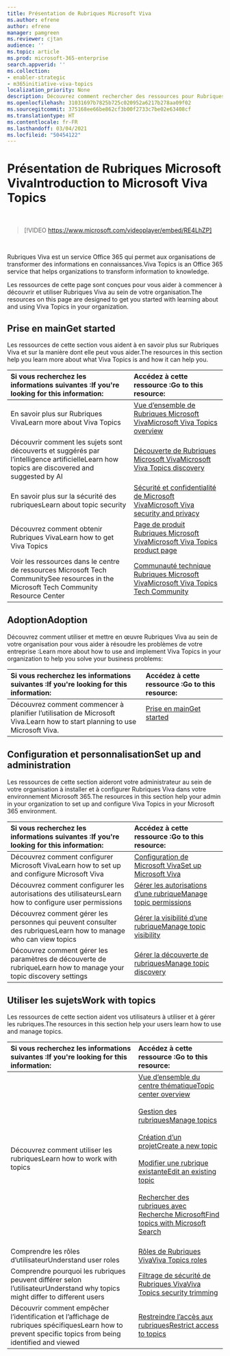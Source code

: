 ```yaml
---
title: Présentation de Rubriques Microsoft Viva
ms.author: efrene
author: efrene
manager: pamgreen
ms.reviewer: cjtan
audience: ''
ms.topic: article
ms.prod: microsoft-365-enterprise
search.appverid: ''
ms.collection:
- enabler-strategic
- m365initiative-viva-topics
localization_priority: None
description: Découvrez comment rechercher des ressources pour Rubriques Microsoft Viva.
ms.openlocfilehash: 31031697b7825b725c020952a6217b278aa09f02
ms.sourcegitcommit: 375168ee66be862cf3b00f2733c7be02e63408cf
ms.translationtype: HT
ms.contentlocale: fr-FR
ms.lasthandoff: 03/04/2021
ms.locfileid: "50454122"
---
```

# <a name="introduction-to-microsoft-viva-topics"></a><span data-ttu-id="e9ef2-103">Présentation de Rubriques Microsoft Viva</span><span class="sxs-lookup"><span data-stu-id="e9ef2-103">Introduction to Microsoft Viva Topics</span></span>

</br>

> [!VIDEO https://www.microsoft.com/videoplayer/embed/RE4LhZP]  

</br>


<span data-ttu-id="e9ef2-104">Rubriques Viva est un service Office 365 qui permet aux organisations de transformer des informations en connaissances.</span><span class="sxs-lookup"><span data-stu-id="e9ef2-104">Viva Topics is an Office 365 service that helps organizations to transform information to knowledge.</span></span>

<span data-ttu-id="e9ef2-105">Les ressources de cette page sont conçues pour vous aider à commencer à découvrir et utiliser Rubriques Viva au sein de votre organisation.</span><span class="sxs-lookup"><span data-stu-id="e9ef2-105">The resources on this page are designed to get you started with learning about and using Viva Topics in your organization.</span></span>

## <a name="get-started"></a><span data-ttu-id="e9ef2-106">Prise en main</span><span class="sxs-lookup"><span data-stu-id="e9ef2-106">Get started</span></span>

<span data-ttu-id="e9ef2-107">Les ressources de cette section vous aident à en savoir plus sur Rubriques Viva et sur la manière dont elle peut vous aider.</span><span class="sxs-lookup"><span data-stu-id="e9ef2-107">The resources in this section help you learn more about what Viva Topics  is and how it can help you.</span></span>

| <span data-ttu-id="e9ef2-108">Si vous recherchez les informations suivantes :</span><span class="sxs-lookup"><span data-stu-id="e9ef2-108">If you're looking for this information:</span></span> | <span data-ttu-id="e9ef2-109">Accédez à cette ressource :</span><span class="sxs-lookup"><span data-stu-id="e9ef2-109">Go to this resource:</span></span> |
|:-----|:-----|
|<span data-ttu-id="e9ef2-110">En savoir plus sur Rubriques Viva</span><span class="sxs-lookup"><span data-stu-id="e9ef2-110">Learn more about Viva Topics</span></span>|[<span data-ttu-id="e9ef2-111">Vue d’ensemble de Rubriques Microsoft Viva</span><span class="sxs-lookup"><span data-stu-id="e9ef2-111">Microsoft Viva Topics overview</span></span>](topic-experiences-overview.md)|
|<span data-ttu-id="e9ef2-112">Découvrir comment les sujets sont découverts et suggérés par l’intelligence artificielle</span><span class="sxs-lookup"><span data-stu-id="e9ef2-112">Learn how topics are discovered and suggested by AI</span></span>|[<span data-ttu-id="e9ef2-113">Découverte de Rubriques Microsoft Viva</span><span class="sxs-lookup"><span data-stu-id="e9ef2-113">Microsoft Viva Topics discovery</span></span>](topic-experiences-discovery.md)|
|<span data-ttu-id="e9ef2-114">En savoir plus sur la sécurité des rubriques</span><span class="sxs-lookup"><span data-stu-id="e9ef2-114">Learn about topic security</span></span>|[<span data-ttu-id="e9ef2-115">Sécurité et confidentialité de Microsoft Viva</span><span class="sxs-lookup"><span data-stu-id="e9ef2-115">Microsoft Viva security and privacy</span></span>](topic-experiences-security-privacy.md)|
|<span data-ttu-id="e9ef2-116">Découvrez comment obtenir Rubriques Viva</span><span class="sxs-lookup"><span data-stu-id="e9ef2-116">Learn how to get Viva Topics</span></span>|[<span data-ttu-id="e9ef2-117">Page de produit Rubriques Microsoft Viva</span><span class="sxs-lookup"><span data-stu-id="e9ef2-117">Microsoft Viva Topics product page</span></span>](https://www.microsoft.com/microsoft-viva/topics?activetab=pivot%3aoverviewtab)|
|<span data-ttu-id="e9ef2-118">Voir les ressources dans le centre de ressources Microsoft Tech Community</span><span class="sxs-lookup"><span data-stu-id="e9ef2-118">See resources in the Microsoft Tech Community Resource Center</span></span>|[<span data-ttu-id="e9ef2-119">Communauté technique Rubriques Microsoft Viva</span><span class="sxs-lookup"><span data-stu-id="e9ef2-119">Microsoft Viva Topics Tech Community</span></span>](https://resources.techcommunity.microsoft.com/viva-topics/)|



## <a name="adoption"></a><span data-ttu-id="e9ef2-120">Adoption</span><span class="sxs-lookup"><span data-stu-id="e9ef2-120">Adoption</span></span>

<span data-ttu-id="e9ef2-121">Découvrez comment utiliser et mettre en œuvre Rubriques Viva au sein de votre organisation pour vous aider à résoudre les problèmes de votre entreprise :</span><span class="sxs-lookup"><span data-stu-id="e9ef2-121">Learn more about how to use and implement Viva Topics in your organization to help you solve your business problems:</span></span> 

| <span data-ttu-id="e9ef2-122">Si vous recherchez les informations suivantes :</span><span class="sxs-lookup"><span data-stu-id="e9ef2-122">If you're looking for this information:</span></span> | <span data-ttu-id="e9ef2-123">Accédez à cette ressource :</span><span class="sxs-lookup"><span data-stu-id="e9ef2-123">Go to this resource:</span></span> |
|:-----|:-----|
|<span data-ttu-id="e9ef2-124">Découvrez comment commencer à planifier l’utilisation de Microsoft Viva.</span><span class="sxs-lookup"><span data-stu-id="e9ef2-124">Learn how to start planning to use Microsoft Viva.</span></span> |[<span data-ttu-id="e9ef2-125">Prise en main</span><span class="sxs-lookup"><span data-stu-id="e9ef2-125">Get started</span></span>](topics-adoption-getstarted.md)<br><br>|  

## <a name="set-up-and-administration"></a><span data-ttu-id="e9ef2-126">Configuration et personnalisation</span><span class="sxs-lookup"><span data-stu-id="e9ef2-126">Set up and administration</span></span>

<span data-ttu-id="e9ef2-127">Les ressources de cette section aideront votre administrateur au sein de votre organisation à installer et à configurer Rubriques Viva dans votre environnement Microsoft 365.</span><span class="sxs-lookup"><span data-stu-id="e9ef2-127">The resources in this section help your admin in your organization to set up and configure Viva Topics in your Microsoft 365 environment.</span></span>

| <span data-ttu-id="e9ef2-128">Si vous recherchez les informations suivantes :</span><span class="sxs-lookup"><span data-stu-id="e9ef2-128">If you're looking for this information:</span></span> | <span data-ttu-id="e9ef2-129">Accédez à cette ressource :</span><span class="sxs-lookup"><span data-stu-id="e9ef2-129">Go to this resource:</span></span> |
|:-----|:-----|
|<span data-ttu-id="e9ef2-130">Découvrez comment configurer Microsoft Viva</span><span class="sxs-lookup"><span data-stu-id="e9ef2-130">Learn how to set up and configure Microsoft Viva</span></span>|[<span data-ttu-id="e9ef2-131">Configuration de Microsoft Viva</span><span class="sxs-lookup"><span data-stu-id="e9ef2-131">Set up Microsoft Viva</span></span>](set-up-topic-experiences.md)|
|<span data-ttu-id="e9ef2-132">Découvrez comment configurer les autorisations des utilisateurs</span><span class="sxs-lookup"><span data-stu-id="e9ef2-132">Learn how to configure user permissions</span></span>|[<span data-ttu-id="e9ef2-133">Gérer les autorisations d’une rubrique</span><span class="sxs-lookup"><span data-stu-id="e9ef2-133">Manage topic permissions</span></span>](topic-experiences-user-permissions.md)|
|<span data-ttu-id="e9ef2-134">Découvrez comment gérer les personnes qui peuvent consulter des rubriques</span><span class="sxs-lookup"><span data-stu-id="e9ef2-134">Learn how to manage who can view topics</span></span>|[<span data-ttu-id="e9ef2-135">Gérer la visibilité d’une rubrique</span><span class="sxs-lookup"><span data-stu-id="e9ef2-135">Manage topic visibility</span></span>](topic-experiences-knowledge-rules.md)|
|<span data-ttu-id="e9ef2-136">Découvrez comment gérer les paramètres de découverte de rubrique</span><span class="sxs-lookup"><span data-stu-id="e9ef2-136">Learn how to manage your topic discovery settings</span></span>|[<span data-ttu-id="e9ef2-137">Gérer la découverte de rubriques</span><span class="sxs-lookup"><span data-stu-id="e9ef2-137">Manage topic discovery</span></span>](topic-experiences-discovery.md)|

## <a name="work-with-topics"></a><span data-ttu-id="e9ef2-138">Utiliser les sujets</span><span class="sxs-lookup"><span data-stu-id="e9ef2-138">Work with topics</span></span>

<span data-ttu-id="e9ef2-139">Les ressources de cette section aident vos utilisateurs à utiliser et à gérer les rubriques.</span><span class="sxs-lookup"><span data-stu-id="e9ef2-139">The resources in this section help your users learn how to use and manage topics.</span></span>

| <span data-ttu-id="e9ef2-140">Si vous recherchez les informations suivantes :</span><span class="sxs-lookup"><span data-stu-id="e9ef2-140">If you're looking for this information:</span></span> | <span data-ttu-id="e9ef2-141">Accédez à cette ressource :</span><span class="sxs-lookup"><span data-stu-id="e9ef2-141">Go to this resource:</span></span> |
|:-----|:-----|
|<span data-ttu-id="e9ef2-142">Découvrez comment utiliser les rubriques</span><span class="sxs-lookup"><span data-stu-id="e9ef2-142">Learn how to work with topics</span></span>|[<span data-ttu-id="e9ef2-143">Vue d’ensemble du centre thématique</span><span class="sxs-lookup"><span data-stu-id="e9ef2-143">Topic center overview</span></span>](topic-center-overview.md)<br><br>[<span data-ttu-id="e9ef2-144">Gestion des rubriques</span><span class="sxs-lookup"><span data-stu-id="e9ef2-144">Manage topics</span></span>](manage-topics.md)<br><br>[<span data-ttu-id="e9ef2-145">Création d’un projet</span><span class="sxs-lookup"><span data-stu-id="e9ef2-145">Create a new topic</span></span>](create-a-topic.md)<br><br>[<span data-ttu-id="e9ef2-146">Modifier une rubrique existante</span><span class="sxs-lookup"><span data-stu-id="e9ef2-146">Edit an existing topic</span></span>](edit-a-topic.md)<br><br>[<span data-ttu-id="e9ef2-147">Rechercher des rubriques avec Recherche Microsoft</span><span class="sxs-lookup"><span data-stu-id="e9ef2-147">Find topics with Microsoft Search</span></span>](search.md)<br><br>|
|<span data-ttu-id="e9ef2-148">Comprendre les rôles d’utilisateur</span><span class="sxs-lookup"><span data-stu-id="e9ef2-148">Understand user roles</span></span>|[<span data-ttu-id="e9ef2-149">Rôles de Rubriques Viva</span><span class="sxs-lookup"><span data-stu-id="e9ef2-149">Viva Topics roles</span></span>](topic-experiences-roles.md)|
|<span data-ttu-id="e9ef2-150">Comprendre pourquoi les rubriques peuvent différer selon l’utilisateur</span><span class="sxs-lookup"><span data-stu-id="e9ef2-150">Understand why topics might differ to different users</span></span>|[<span data-ttu-id="e9ef2-151">Filtrage de sécurité de Rubriques Viva</span><span class="sxs-lookup"><span data-stu-id="e9ef2-151">Viva Topics security trimming</span></span>](topic-experiences-security-trimming.md)|
|<span data-ttu-id="e9ef2-152">Découvrir comment empêcher l’identification et l’affichage de rubriques spécifiques</span><span class="sxs-lookup"><span data-stu-id="e9ef2-152">Learn how to prevent specific topics from being identified and viewed</span></span>|[<span data-ttu-id="e9ef2-153">Restreindre l’accès aux rubriques</span><span class="sxs-lookup"><span data-stu-id="e9ef2-153">Restrict access to topics</span></span>](restrict-access-to-topics.md)|




